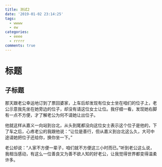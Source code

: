 ```yaml
---
title: 测试2
date: '2019-01-02 23:14:25'
tags:
  - wwww
  - ew
categories:
  - eeee
  - rrrrr
comments: true
---
```

# 标题

## 子标题

那天跟老公幸运地订到了票回婆家，上车后却发现有位女士坐在咱们的位子上，老公示意我先坐在她旁边的位子，却没有请这位女士让位。我仔细一看，发现她右脚有一点不方便，才了解老公为何不请她让出位子。

他就这样从嘉义一向站到台北，从头到尾都没向这位女士表示这个位子是他的，下了车之后，心疼老公的我跟他说：“让位是善行，但从嘉义到台北这么久，大可中途请她把位子还给你，换你坐一下。”

老公却说：“人家不方便一辈子，咱们就不方便这三小时而已。”听到老公这么说，我相当感动，有这么一位善良又为善不欲人知的好老公，让我觉得世界都变得温柔许多。

